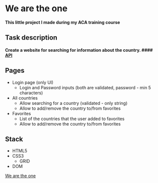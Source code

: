 # We are the one


#### This  little project I made  during my ACA training course

## Task description
#### Create a website for searching for information about the country. #### [API](https://restcountries.eu/)

 

 ## Pages

 * Login page (only UI)
    - Login and Password inputs (both are validated, password - min 5 characters)
 *  All countries
    - Allow searching for a country (validated - only string)
    - Allow to add/remove the country to/from favorites
 * Favorites
    - List of the countries that the user added to favorites
    - Allow to add/remove the country to/from favorites   
   
 ## Stack
  * HTML5 
  * CSS3
     * GRID
  * DOM   
   
 
 
  [We are the one](https://nairayeg.github.io/world-countries/login.html)
 
 
 
 
 
 
 
 
 
 
 
 
 
 
 
 
 
 
  
       
